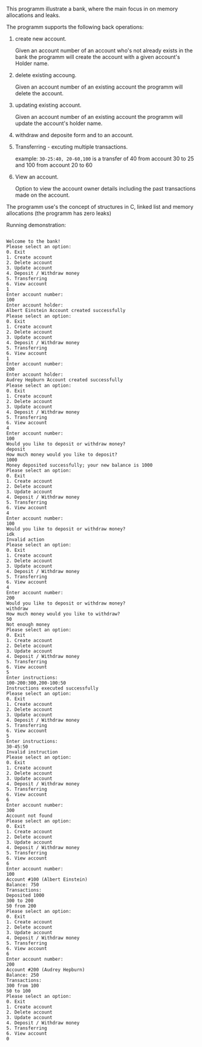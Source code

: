 This programm illustrate a bank, where the main focus in on memory allocations and leaks.

The programm supports the following back operations:

1. create new account.

    Given an account number of an account who's not already exists in the bank the programm will create the account with a given account's Holder name.

2. delete existing accoung.

    Given an account number of an existing account the programm will delete the account.

3. updating existing account.

    Given an account number of an existing account the programm will update the account's holder name.

4. withdraw and deposite form and to an account.

5. Transferring - excuting multiple transactions.

   example: ```30-25:40, 20-60,100``` is a transfer of 40 from account 30 to 25 and 100 from account 20 to 60

7. View an account.

   Option to view the account owner details including the past transactions made on the account.

The programm use's the concept of structures in C, linked list and memory allocations (the programm has zero leaks)

Running demonstration:

```

Welcome to the bank!
Please select an option:
0. Exit
1. Create account
2. Delete account
3. Update account
4. Deposit / Withdraw money
5. Transferring
6. View account
1
Enter account number:
100
Enter account holder:
Albert Einstein ֿAccount created successfully
Please select an option:
0. Exit
1. Create account
2. Delete account
3. Update account
4. Deposit / Withdraw money
5. Transferring
6. View account
1
Enter account number:
200
Enter account holder:
Audrey Hepburn ֿAccount created successfully
Please select an option:
0. Exit
1. Create account
2. Delete account
3. Update account
4. Deposit / Withdraw money
5. Transferring
6. View account
4
Enter account number:
100
Would you like to deposit or withdraw money?
deposit
How much money would you like to deposit?
1000
Money deposited successfully; your new balance is 1000
Please select an option:
0. Exit
1. Create account
2. Delete account
3. Update account
4. Deposit / Withdraw money
5. Transferring
6. View account
4
Enter account number:
100
Would you like to deposit or withdraw money?
idk
Invalid action
Please select an option:
0. Exit
1. Create account
2. Delete account
3. Update account
4. Deposit / Withdraw money
5. Transferring
6. View account
4
Enter account number:
200
Would you like to deposit or withdraw money?
withdraw
How much money would you like to withdraw?
50
Not enough money
Please select an option:
0. Exit
1. Create account
2. Delete account
3. Update account
4. Deposit / Withdraw money
5. Transferring
6. View account
5
Enter instructions:
100-200:300,200-100:50
Instructions executed successfully
Please select an option:
0. Exit
1. Create account
2. Delete account
3. Update account
4. Deposit / Withdraw money
5. Transferring
6. View account
5
Enter instructions:
30-45:50
Invalid instruction
Please select an option:
0. Exit
1. Create account
2. Delete account
3. Update account
4. Deposit / Withdraw money
5. Transferring
6. View account
6
Enter account number:
300
Account not found
Please select an option:
0. Exit
1. Create account
2. Delete account
3. Update account
4. Deposit / Withdraw money
5. Transferring
6. View account
6
Enter account number:
100
Account #100 (Albert Einstein)
Balance: 750
Transactions:
Deposited 1000
300 to 200
50 from 200
Please select an option:
0. Exit
1. Create account
2. Delete account
3. Update account
4. Deposit / Withdraw money
5. Transferring
6. View account
6
Enter account number:
200
Account #200 (Audrey Hepburn)
Balance: 250
Transactions:
300 from 100
50 to 100
Please select an option:
0. Exit
1. Create account
2. Delete account
3. Update account
4. Deposit / Withdraw money
5. Transferring
6. View account
0

```

 

